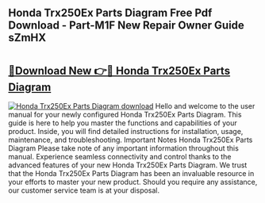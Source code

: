 ## Honda Trx250Ex Parts Diagram Free Pdf Download - Part-M1F New Repair Owner Guide sZmHX

# <h2><a href="http://dfmjwba.blite.top/?on=Honda+Trx250Ex+Parts+Diagram">🔗Download New 👉🔴 Honda Trx250Ex Parts Diagram</a></h2>

[![Honda Trx250Ex Parts Diagram download](https://i.imgur.com/lujVjoI.png)](http://dfmjwba.blite.top/?on=Honda+Trx250Ex+Parts+Diagram)
Hello and welcome to the user manual for your newly configured Honda Trx250Ex Parts Diagram. This guide is here to help you master the functions and capabilities of your product. Inside, you will find detailed instructions for installation, usage, maintenance, and troubleshooting. Important Notes Honda Trx250Ex Parts Diagram Please take note of any important information throughout this manual. Experience seamless connectivity and control thanks to the advanced features of your new Honda Trx250Ex Parts Diagram. We trust that the Honda Trx250Ex Parts Diagram has been an invaluable resource in your efforts to master your new product. Should you require any assistance, our customer service team is at your disposal.
